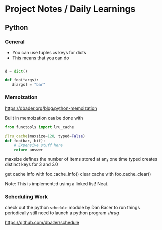 # Project Notes / Daily Learnings

## Python

### General

 - You can use tuples as keys for dicts
 - This means that you can do

 ```python

 d = dict()

 def foo(*args):
    d[args] = "bar"
```

### Memoization

https://dbader.org/blog/python-memoization

Built in memoization can be done with

```python
from functools import lru_cache

@lru_cache(maxsize=128, typed=False)
def foo(bar, bif):
    # Expensive stuff here
    return answer
```

maxsize defines the number of items stored at any one time
typed creates distinct keys for 3 and 3.0

get cache info with foo.cache_info()
clear cache with foo.cache_clear()

Note: This is implemented using a linked list! Neat.

### Scheduling Work

check out the python `schedule` module by Dan Bader to run things periodically
still need to launch a python program *shrug*

https://github.com/dbader/schedule



